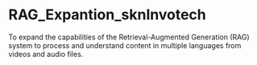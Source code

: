 # RAG_Expantion_sknInvotech
 To expand the capabilities of the Retrieval-Augmented Generation  (RAG) system to process and understand content in multiple languages from videos and audio files. 
